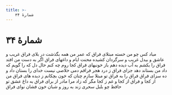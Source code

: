 ```yaml
---
title: >-
    شمارهٔ ۳۴
---
```

# شمارهٔ ۳۴

مباد کس چو من خسته مبتلای فراق
که عمر من همه بگذشت در بلای فراق
غریب و عاشق و بیدل غریب و سرگردان
کشیده محنت ایام و داغهای فراق
اگر به دست من افتد فراق را بکشم
به آب دیده دهم باز خونبهای فراق
کجا روم چه کنم حال دل که را گویم
که داد من بستاند دهد جزای فراق
ز درد هجر فراقم دمی خلاصی نیست
خدای را بستان داد و ده سزای فراق
فراق را به فراق تو مبتلا سازم
چنان که خون بچکانم ز دیده های فراق
من از کجا و فراق از کجا و غم ز کجا
مگر که زاد مرا مادر از برای فراق
به داغ عشق تو حافظ چو بلبل سحری
زند به روز و شبان خون فشان نوای فراق
